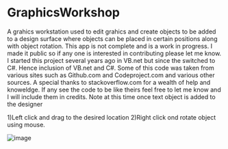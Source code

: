 # GraphicsWorkshop
A grahics workstation used to edit grahics and create objects to be added to a design surface where objects can be placed in certain positions along with object rotation.
This app is not complete and is a work in progress.
I made it public so if any one is interested in contributing please let me know.
I started this project several years ago in VB.net but since the switched to C#.
Hence inclusion of VB.net and C#.
Some of this code was taken from various sites such as Github.com and Codeproject.com and various other sources.
A special thanks to stackoverflow.com for a wealth of help and knoweldge.
If any see the code to be like theirs feel free to let me know and I will include them in credits.
Note at this time once text object is added to the designer

1)Left click and drag to the desired location
2)Right click ond rotate object using mouse.

![image](https://user-images.githubusercontent.com/26853477/191580190-082f4d80-2169-4896-8290-8c20695ec762.png)
